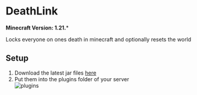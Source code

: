 # DeathLink

**Minecraft Version: 1.21.***

Locks everyone on ones death in minecraft and optionally resets the world

## Setup

1. Download the latest jar files [here](https://github.com/ItsLeMax/DeathLink/releases/latest)
2. Put them into the plugins folder of your server\
![plugins](https://github.com/user-attachments/assets/1d61e5c2-54ec-4adf-a9c1-a13658cacc6f)